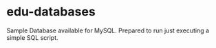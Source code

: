 # edu-databases
Sample Database available for MySQL. Prepared to run just executing a simple SQL script.
